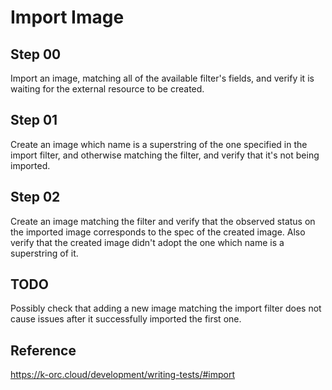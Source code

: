 # Import Image

## Step 00

Import an image, matching all of the available filter's fields, and verify it is waiting for the external resource to be created.

## Step 01

Create an image which name is a superstring of the one specified in the import filter, and otherwise matching the filter, and verify that it's not being imported.

## Step 02

Create an image matching the filter and verify that the observed status on the imported image corresponds to the spec of the created image.
Also verify that the created image didn't adopt the one which name is a superstring of it.

## TODO

Possibly check that adding a new image matching the import filter does not cause issues after it successfully imported the first one.

## Reference

https://k-orc.cloud/development/writing-tests/#import
